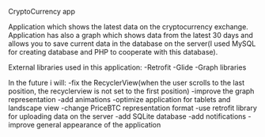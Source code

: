 CryptoCurrency app

Application which shows the latest data on the cryptocurrency exchange. Application has also a graph which shows data from the latest 30 days and allows you to save current data in the database on the server(I used MySQL for creating database and PHP to cooperate with this database).

External libraries used in this application:
-Retrofit
-Glide
-Graph libraries

In the future i will:
-fix the RecyclerView(when the user scrolls to the last position, the recyclerview is not set to the first position)
-improve the graph representation
-add animations
-optimize application for tablets and landscape view
-change PriceBTC representation format
-use retrofit library for uploading data on the server
-add SQLite database
-add notifications
-improve general appearance of the application
